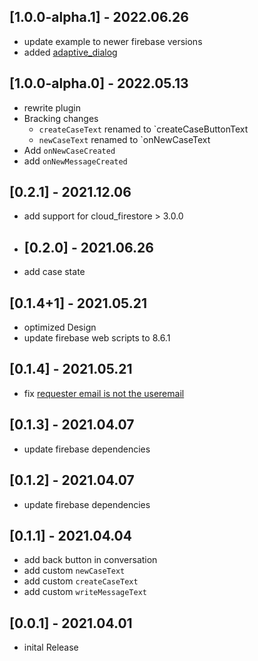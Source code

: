 ## [1.0.0-alpha.1] - 2022.06.26
* update example to newer firebase versions
* added [adaptive_dialog](https://pub.dev/packages/adaptive_dialog)

## [1.0.0-alpha.0] - 2022.05.13
* rewrite plugin
* Bracking changes
  * `createCaseText` renamed to `createCaseButtonText
  * `newCaseText` renamed to `onNewCaseText
* Add `onNewCaseCreated`
* add `onNewMessageCreated`
## [0.2.1] - 2021.12.06
* add support for cloud_firestore > 3.0.0
* ## [0.2.0] - 2021.06.26
* add case state
## [0.1.4+1] - 2021.05.21
* optimized Design
* update firebase web scripts to 8.6.1
## [0.1.4] - 2021.05.21
* fix [requester email is not the useremail](https://github.com/cedteg/flutter_support_chat/issues/2) 
## [0.1.3] - 2021.04.07
* update firebase dependencies
## [0.1.2] - 2021.04.07
* update firebase dependencies
## [0.1.1] - 2021.04.04
* add back button in conversation
* add custom `newCaseText`
* add custom `createCaseText`
* add custom `writeMessageText`
## [0.0.1] - 2021.04.01
* inital Release
